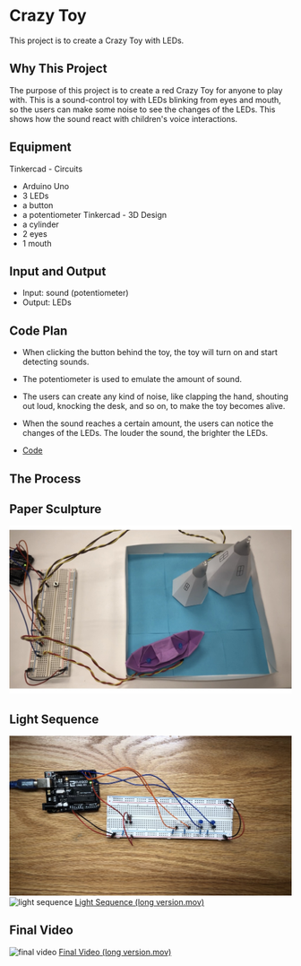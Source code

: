 # Crazy Toy

  This project is to create a Crazy Toy with LEDs. 


## Why This Project
  The purpose of this project is to create a red Crazy Toy for anyone to play with. 
  This is a sound-control toy with LEDs blinking from eyes and mouth, so the users can make some noise to see the changes of the LEDs. This shows how the sound react with children's voice interactions. 


## Equipment
Tinkercad - Circuits
 * Arduino Uno
 * 3 LEDs
 * a button
 * a potentiometer
Tinkercad - 3D Design
 * a cylinder
 * 2 eyes
 * 1 mouth
 

## Input and Output
* Input: sound (potentiometer)
* Output: LEDs


## Code Plan
* When clicking the button behind the toy, the toy will turn on and start detecting sounds. 

* The potentiometer is used to emulate the amount of sound. 

* The users can create any kind of noise, like clapping the hand, shouting out loud, knocking the desk, and so on, to make the toy becomes alive. 

* When the sound reaches a certain amount, the users can notice the changes of the LEDs. The louder the sound, the brighter the LEDs. 

* [Code](/hw/Project2/project2.ino)
  

## The Process
  
  
  
## Paper Sculpture
![paper sculpture](/hw/Project1/videos/papersculpture.jpg)


## Light Sequence
![breadboard](/hw/Project1/videos/breadboard.jpg)
![light sequence](/hw/Project1/videos/lightsequence.gif)
[Light Sequence (long version.mov)](/hw/Project1/videos/lightsequence.MOV)


## Final Video
![final video](/hw/Project1/videos/finalvideo.gif)
[Final Video (long version.mov)](/hw/Project1/videos/finalvideo.MOV)
  


